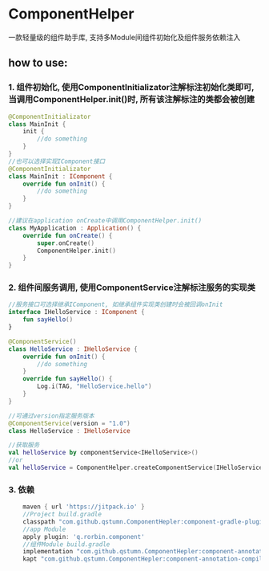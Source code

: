# ComponentHelper

一款轻量级的组件助手库, 支持多Module间组件初始化及组件服务依赖注入

## how to use:

### 1. 组件初始化, 使用ComponentInitializator注解标注初始化类即可, 当调用ComponentHelper.init()时, 所有该注解标注的类都会被创建
```kotlin
@ComponentInitializator
class MainInit {
    init {
        //do something
    }
}
//也可以选择实现IComponent接口
@ComponentInitializator
class MainInit : IComponent {
    override fun onInit() {
        //do something
    }
}

//建议在application onCreate中调用ComponentHelper.init()
class MyApplication : Application() {
    override fun onCreate() {
        super.onCreate()
        ComponentHelper.init()
    }
}
```
### 2. 组件间服务调用, 使用ComponentService注解标注服务的实现类
```kotlin
//服务接口可选择继承IComponent, 如继承组件实现类创建时会被回调onInit
interface IHelloService : IComponent {
    fun sayHello()
}

@ComponentService()
class HelloService : IHelloService {
    override fun onInit() {
        //do something
    }
    override fun sayHello() {
        Log.i(TAG, "HelloService.hello")
    }
}

//可通过version指定服务版本
@ComponentService(version = "1.0")
class HelloService : IHelloService

//获取服务
val helloService by componentService<IHelloService>()
//or
val helloService = ComponentHelper.createComponentService(IHelloService::class.java, "1.0")
```

### 3. 依赖
```groovy
    maven { url 'https://jitpack.io' }
    //Project build.gradle
    classpath "com.github.qstumn.ComponentHepler:component-gradle-plugin:$release"
    //app Module
    apply plugin: 'q.rorbin.component'
    //组件Module build.gradle
    implementation "com.github.qstumn.ComponentHepler:component-annotation-compiler:$release"
    kapt "com.github.qstumn.ComponentHepler:component-annotation-compiler:$release"
```